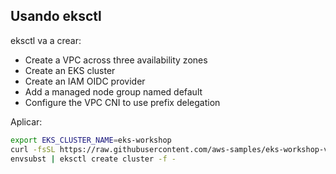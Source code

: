 ## Usando eksctl

eksctl va a crear:

- Create a VPC across three availability zones
- Create an EKS cluster
- Create an IAM OIDC provider
- Add a managed node group named default
- Configure the VPC CNI to use prefix delegation

Aplicar:
```bash
export EKS_CLUSTER_NAME=eks-workshop
curl -fsSL https://raw.githubusercontent.com/aws-samples/eks-workshop-v2/stable/cluster/eksctl/cluster.yaml | \
envsubst | eksctl create cluster -f -
```